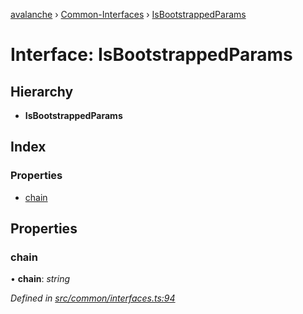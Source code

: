 [avalanche](../README.md) › [Common-Interfaces](../modules/common_interfaces.md) › [IsBootstrappedParams](common_interfaces.isbootstrappedparams.md)

# Interface: IsBootstrappedParams

## Hierarchy

* **IsBootstrappedParams**

## Index

### Properties

* [chain](common_interfaces.isbootstrappedparams.md#chain)

## Properties

###  chain

• **chain**: *string*

*Defined in [src/common/interfaces.ts:94](https://github.com/ava-labs/avalanchejs/blob/f2c4a10/src/common/interfaces.ts#L94)*
